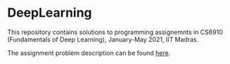 # DeepLearning

This repository contains solutions to programming assignemnts in CS6910 (Fundamentals of Deep Learning), January-May 2021, IIT Madras.

The assignment problem description can be found [here](https://wandb.ai/miteshk/assignments/reportlist).
